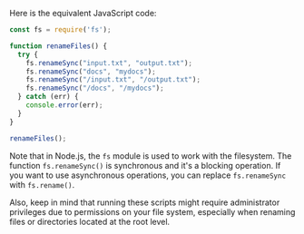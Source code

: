 Here is the equivalent JavaScript code:

```javascript
const fs = require('fs');

function renameFiles() {
  try {
    fs.renameSync("input.txt", "output.txt");
    fs.renameSync("docs", "mydocs");
    fs.renameSync("/input.txt", "/output.txt");
    fs.renameSync("/docs", "/mydocs");
  } catch (err) {
    console.error(err);
  }
}

renameFiles();
```
Note that in Node.js, the `fs` module is used to work with the filesystem. The function `fs.renameSync()` is synchronous and it's a blocking operation. If you want to use asynchronous operations, you can replace `fs.renameSync` with `fs.rename()`.

Also, keep in mind that running these scripts might require administrator privileges due to permissions on your file system, especially when renaming files or directories located at the root level.
